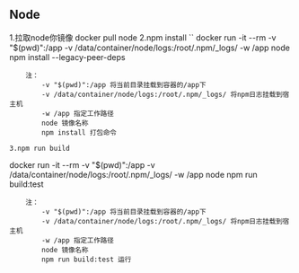 ## Node

1.拉取node你镜像
    docker pull node
2.npm install
``
docker run -it --rm -v "$(pwd)":/app -v /data/container/node/logs:/root/.npm/_logs/ -w /app node npm install --legacy-peer-deps
```
    注：
        -v "$(pwd)":/app 将当前目录挂载到容器的/app下
        -v /data/container/node/logs:/root/.npm/_logs/ 将npm日志挂载到宿主机
        -w /app 指定工作路径
        node 镜像名称
        npm install 打包命令

3.npm run build
```
docker run -it --rm -v "$(pwd)":/app -v /data/container/node/logs:/root/.npm/_logs/ -w /app node npm run build:test
```
    注：
        -v "$(pwd)":/app 将当前目录挂载到容器的/app下
        -v /data/container/node/logs:/root/.npm/_logs/ 将npm日志挂载到宿主机
        -w /app 指定工作路径
        node 镜像名称
        npm run build:test 运行